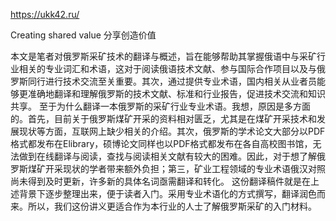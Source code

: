 https://ukk42.ru/

Creating shared value 分享创造价值

本文是笔者对俄罗斯采矿技术的翻译与概述，旨在能够帮助其掌握俄语中与采矿行业相关的专业词汇和术语，这对于阅读俄语技术文献、参与国际合作项目以及与俄罗斯同行进行技术交流至关重要。其次，通过提供专业术语，国内相关从业者员能够更准确地翻译和理解俄罗斯的技术文献、标准和行业报告，促进技术交流和知识共享。 至于为什么翻译一本俄罗斯的采矿行业专业术语。我想，原因是多方面的。首先，目前关于俄罗斯煤矿开采的资料相对匮乏，尤其是在煤矿开采技术和发展现状等方面，互联网上缺少相关的介绍。其次，俄罗斯的学术论文大部分以PDF格式都发布在Elibrary，硕博论文同样也以PDF格式都发布在各自高校图书馆，无法做到在线翻译与阅读，查找与阅读相关文献有较大的困难。因此，对于想了解俄罗斯煤矿开采现状的学者带来额外负担；第三，矿业工程领域的专业术语俄汉对照尚未得到及时更新，许多新的具体名词亟需翻译和转化。 这份翻译稿件就是在上述背景下逐步整理出来，便于读者入门。采用专业术语化的方式撰写，翻译润色而来。所以，我们这份讲义更适合作为本行业的人士了解俄罗斯采矿的入门材料。
